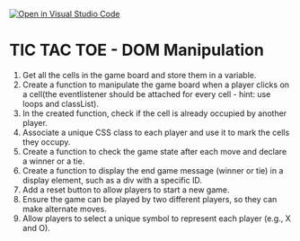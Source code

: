 [![Open in Visual Studio Code](https://classroom.github.com/assets/open-in-vscode-718a45dd9cf7e7f842a935f5ebbe5719a5e09af4491e668f4dbf3b35d5cca122.svg)](https://classroom.github.com/online_ide?assignment_repo_id=10998444&assignment_repo_type=AssignmentRepo)
# TIC TAC TOE - DOM Manipulation

1. Get all the cells in the game board and store them in a variable.
2. Create a function to manipulate the game board when a player clicks on a cell(the eventlistener should be attached for every cell - hint: use loops and classList).
3. In the created function, check if the cell is already occupied by another player.
4. Associate a unique CSS class to each player and use it to mark the cells they occupy.
5. Create a function to check the game state after each move and declare a winner or a tie.
6. Create a function to display the end game message (winner or tie) in a display element, such as a div with a specific ID.
7. Add a reset button to allow players to start a new game.
8. Ensure the game can be played by two different players, so they can make alternate moves.
9. Allow players to select a unique symbol to represent each player (e.g., X and O).
